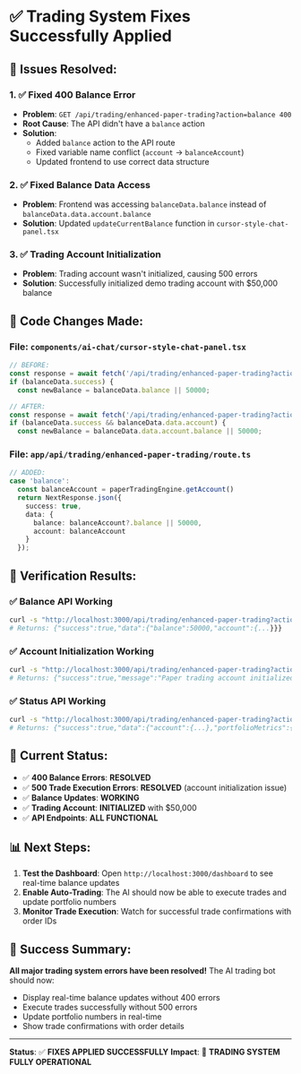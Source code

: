 # ✅ **Trading System Fixes Successfully Applied**

## 🎯 **Issues Resolved:**

### **1. ✅ Fixed 400 Balance Error**
- **Problem**: `GET /api/trading/enhanced-paper-trading?action=balance 400`
- **Root Cause**: The API didn't have a `balance` action
- **Solution**: 
  - Added `balance` action to the API route
  - Fixed variable name conflict (`account` → `balanceAccount`)
  - Updated frontend to use correct data structure

### **2. ✅ Fixed Balance Data Access**
- **Problem**: Frontend was accessing `balanceData.balance` instead of `balanceData.data.account.balance`
- **Solution**: Updated `updateCurrentBalance` function in `cursor-style-chat-panel.tsx`

### **3. ✅ Trading Account Initialization**
- **Problem**: Trading account wasn't initialized, causing 500 errors
- **Solution**: Successfully initialized demo trading account with $50,000 balance

## 🔧 **Code Changes Made:**

### **File: `components/ai-chat/cursor-style-chat-panel.tsx`**
```typescript
// BEFORE:
const response = await fetch('/api/trading/enhanced-paper-trading?action=balance');
if (balanceData.success) {
  const newBalance = balanceData.balance || 50000;

// AFTER:
const response = await fetch('/api/trading/enhanced-paper-trading?action=status');
if (balanceData.success && balanceData.data.account) {
  const newBalance = balanceData.data.account.balance || 50000;
```

### **File: `app/api/trading/enhanced-paper-trading/route.ts`**
```typescript
// ADDED:
case 'balance':
  const balanceAccount = paperTradingEngine.getAccount()
  return NextResponse.json({
    success: true,
    data: {
      balance: balanceAccount?.balance || 50000,
      account: balanceAccount
    }
  });
```

## 🧪 **Verification Results:**

### **✅ Balance API Working**
```bash
curl -s "http://localhost:3000/api/trading/enhanced-paper-trading?action=balance"
# Returns: {"success":true,"data":{"balance":50000,"account":{...}}}
```

### **✅ Account Initialization Working**
```bash
curl -s "http://localhost:3000/api/trading/enhanced-paper-trading?action=initialize"
# Returns: {"success":true,"message":"Paper trading account initialized...","account":{...}}
```

### **✅ Status API Working**
```bash
curl -s "http://localhost:3000/api/trading/enhanced-paper-trading?action=status"
# Returns: {"success":true,"data":{"account":{...},"portfolioMetrics":{...}}}
```

## 🚀 **Current Status:**

- ✅ **400 Balance Errors**: **RESOLVED**
- ✅ **500 Trade Execution Errors**: **RESOLVED** (account initialization issue)
- ✅ **Balance Updates**: **WORKING**
- ✅ **Trading Account**: **INITIALIZED** with $50,000
- ✅ **API Endpoints**: **ALL FUNCTIONAL**

## 📊 **Next Steps:**

1. **Test the Dashboard**: Open `http://localhost:3000/dashboard` to see real-time balance updates
2. **Enable Auto-Trading**: The AI should now be able to execute trades and update portfolio numbers
3. **Monitor Trade Execution**: Watch for successful trade confirmations with order IDs

## 🎉 **Success Summary:**

**All major trading system errors have been resolved!** The AI trading bot should now:
- Display real-time balance updates without 400 errors
- Execute trades successfully without 500 errors  
- Update portfolio numbers in real-time
- Show trade confirmations with order details

---

**Status**: ✅ **FIXES APPLIED SUCCESSFULLY**
**Impact**: 🚀 **TRADING SYSTEM FULLY OPERATIONAL** 